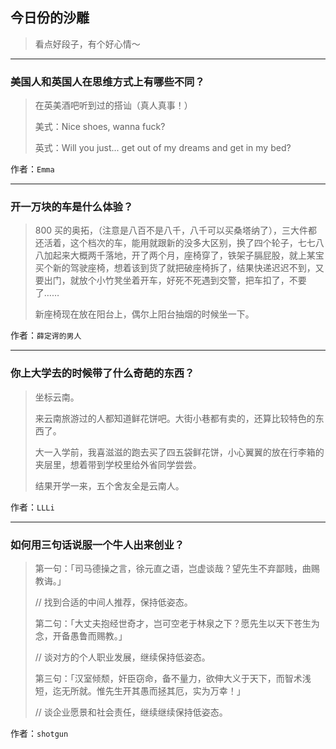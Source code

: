 ## 今日份的沙雕

> 看点好段子，有个好心情～


 
---

### 美国人和英国人在思维方式上有哪些不同？

> 在英美酒吧听到过的搭讪（真人真事！）
> 
> 美式：Nice shoes, wanna fuck?
> 
> 英式：Will you just... get out of my dreams and get in my bed?


作者：`Emma`

---

### 开一万块的车是什么体验？

> 800 买的奥拓，（注意是八百不是八千，八千可以买桑塔纳了），三大件都还活着，这个档次的车，能用就跟新的没多大区别，换了四个轮子，七七八八加起来大概两千落地，开了两个月，座椅穿了，铁架子膈屁股，就上某宝买个新的驾驶座椅，想着该到货了就把破座椅拆了，结果快递迟迟不到，又要出门，就放个小竹凳坐着开车，好死不死遇到交警，把车扣了，不要了……
> 
> 新座椅现在放在阳台上，偶尔上阳台抽烟的时候坐一下。


作者：`薛定谔的男人`

---

### 你上大学去的时候带了什么奇葩的东西？

> 坐标云南。
> 
> 来云南旅游过的人都知道鲜花饼吧。大街小巷都有卖的，还算比较特色的东西了。
> 
> 大一入学前，我喜滋滋的跑去买了四五袋鲜花饼，小心翼翼的放在行李箱的夹层里，想着带到学校里给外省同学尝尝。
> 
> 结果开学一来，五个舍友全是云南人。


作者：`LLLi`

---

### 如何用三句话说服一个牛人出来创业？

> 第一句：「司马德操之言，徐元直之语，岂虚谈哉？望先生不弃鄙贱，曲赐教诲。」
> 
> // 找到合适的中间人推荐，保持低姿态。
> 
> 第二句：「大丈夫抱经世奇才，岂可空老于林泉之下？愿先生以天下苍生为念，开备愚鲁而赐教。」
> 
> // 谈对方的个人职业发展，继续保持低姿态。
> 
> 第三句：「汉室倾颓，奸臣窃命，备不量力，欲伸大义于天下，而智术浅短，迄无所就。惟先生开其愚而拯其厄，实为万幸！」
> 
> // 谈企业愿景和社会责任，继续继续保持低姿态。


作者：`shotgun`